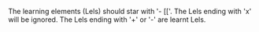 The learning elements (Lels) should star with '- [['.
The Lels ending with 'x' will be ignored.
The Lels ending with '+' or '-' are learnt Lels.
